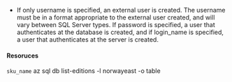 


* If only username is specified, an external user is created. The username must be in a format appropriate to the external user created, and will vary between SQL Server types. If password is specified, a user that authenticates at the database is created, and if login_name is specified, a user that authenticates at the server is created.
#### Resoruces

`sku_name`  az sql db list-editions -l norwayeast -o table
